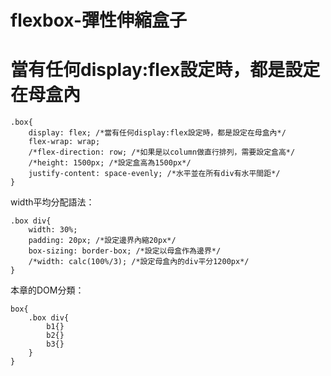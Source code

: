 # flexbox-彈性伸縮盒子

# 當有任何display:flex設定時，都是設定在母盒內
```
.box{ 
	display: flex; /*當有任何display:flex設定時，都是設定在母盒內*/
	flex-wrap: wrap;
	/*flex-direction: row; /*如果是以column做直行排列，需要設定盒高*/
	/*height: 1500px; /*設定盒高為1500px*/
	justify-content: space-evenly; /*水平並在所有div有水平間距*/	
}
```
width平均分配語法：
```
.box div{
	width: 30%;
	padding: 20px; /*設定邊界內縮20px*/
	box-sizing: border-box; /*設定以母盒作為邊界*/
	/*width: calc(100%/3); /*設定母盒內的div平分1200px*/
}
```

本章的DOM分類：
```
box{
    .box div{
        b1{}
        b2{}
        b3{}
    }
}
```